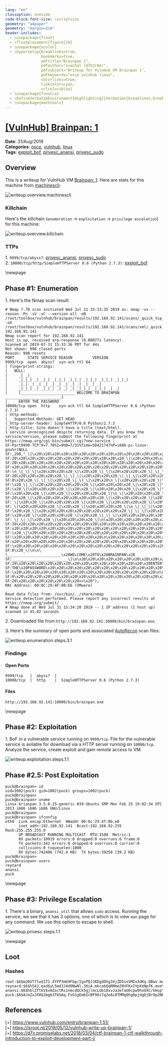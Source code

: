 ```yaml
---
lang: "en"
classoption: oneside
code-block-font-size: \scriptsize
geometry: "a4paper"
geometry: "margin=2cm"
header-includes:
  - \usepackage{float}
  - \floatplacement{figure}{H}
  - \usepackage{xcolor}
  - \hypersetup{breaklinks=true,
                bookmarks=true,
                pdftitle="Brainpan 1",
                pdfauthor="svachal (@7h3rAm)",
                pdfsubject='Writeup for VulnHub VM Brainpan 1',
                pdfkeywords="oscp vulnhub linux",
                colorlinks=true,
                linkcolor=cyan,
                urlcolor=blue}
  - \usepackage{fvextra}
  - \DefineVerbatimEnvironment{Highlighting}{Verbatim}{breaklines,breakanywhere=true,commandchars=\\\{\}}
  - \usepackage{mathtools}
---
```


# [[VulnHub] Brainpan: 1](https://www.vulnhub.com/entry/brainpan-1,51/)

**Date**: 31/Aug/2019  
**Categories**: [oscp](https://github.com/7h3rAm/writeups/search?q=oscp&unscoped_q=oscp), [vulnhub](https://github.com/7h3rAm/writeups/search?q=vulnhub&unscoped_q=vulnhub), [linux](https://github.com/7h3rAm/writeups/search?q=linux&unscoped_q=linux)  
**Tags**: [exploit_bof](https://github.com/7h3rAm/writeups/search?q=exploit_bof&unscoped_q=exploit_bof), [privesc_anansi](https://github.com/7h3rAm/writeups/search?q=privesc_anansi&unscoped_q=privesc_anansi), [privesc_sudo](https://github.com/7h3rAm/writeups/search?q=privesc_sudo&unscoped_q=privesc_sudo)  

## Overview
This is a writeup for VulnHub VM [Brainpan: 1](https://www.vulnhub.com/entry/brainpan-1,51/). Here are stats for this machine from [machinescli](https://github.com/7h3rAm/machinescli):

![writeup.overview.machinescli](Box%20Write-ups/vulnhub.brainpan/machinescli.png)

### Killchain
Here's the killchain (`enumeration` → `exploitation` → `privilege escalation`) for this machine:

![writeup.overview.killchain](Box%20Write-ups/vulnhub.brainpan/killchain.png)


### TTPs
1\. `9999/tcp/abyss?`: [privesc_anansi](https://github.com/7h3rAm/writeups#privesc_anansi), [privesc_sudo](https://github.com/7h3rAm/writeups#privesc_sudo)  
2\. `10000/tcp/http/SimpleHTTPServer 0.6 (Python 2.7.3)`: [exploit_bof](https://github.com/7h3rAm/writeups#exploit_bof)  


\newpage
## Phase #1: Enumeration
1\. Here's the Nmap scan result:  
``` {.python .numberLines}
# Nmap 7.70 scan initiated Wed Jul 31 15:33:35 2019 as: nmap -vv --reason -Pn -sV -sC --version-all -oN /root/toolbox/vulnhub/brainpan/results/192.168.92.141/scans/_quick_tcp_nmap.txt -oX /root/toolbox/vulnhub/brainpan/results/192.168.92.141/scans/xml/_quick_tcp_nmap.xml 192.168.92.141
Nmap scan report for 192.168.92.141
Host is up, received arp-response (0.00077s latency).
Scanned at 2019-07-31 15:33:36 PDT for 44s
Not shown: 998 closed ports
Reason: 998 resets
PORT      STATE SERVICE REASON         VERSION
9999/tcp  open  abyss?  syn-ack ttl 64
| fingerprint-strings:
|   NULL:
|     _| _|
|     _|_|_| _| _|_| _|_|_| _|_|_| _|_|_| _|_|_| _|_|_|
|     _|_| _| _| _| _| _| _| _| _| _| _| _|
|     _|_|_| _| _|_|_| _| _| _| _|_|_| _|_|_| _| _|
|     [________________________ WELCOME TO BRAINPAN _________________________]
|_    ENTER THE PASSWORD
10000/tcp open  http    syn-ack ttl 64 SimpleHTTPServer 0.6 (Python 2.7.3)
| http-methods:
|_  Supported Methods: GET HEAD
|_http-server-header: SimpleHTTP/0.6 Python/2.7.3
|_http-title: Site doesn't have a title (text/html).
1 service unrecognized despite returning data. If you know the service/version, please submit the following fingerprint at https://nmap.org/cgi-bin/submit.cgi?new-service :
SF-Port9999-TCP:V=7.70%I=9%D=7/31%Time=5D421747%P=i686-pc-linux-gnu%r(NULL
SF:,298,"_\|\x20\x20\x20\x20\x20\x20\x20\x20\x20\x20\x20\x20\x20\x20\x20\x
SF:20\x20\x20\x20\x20\x20\x20\x20\x20\x20\x20\x20\x20_\|\x20\x20\x20\x20\x
SF:20\x20\x20\x20\x20\x20\x20\x20\x20\x20\x20\x20\x20\x20\x20\x20\x20\x20\
SF:x20\x20\x20\x20\x20\x20\x20\x20\x20\x20\x20\x20\x20\x20\x20\x20\x20\x20
SF:\n_\|_\|_\|\x20\x20\x20\x20_\|\x20\x20_\|_\|\x20\x20\x20\x20_\|_\|_\|\x
SF:20\x20\x20\x20\x20\x20_\|_\|_\|\x20\x20\x20\x20_\|_\|_\|\x20\x20\x20\x2
SF:0\x20\x20_\|_\|_\|\x20\x20_\|_\|_\|\x20\x20\n_\|\x20\x20\x20\x20_\|\x20
SF:\x20_\|_\|\x20\x20\x20\x20\x20\x20_\|\x20\x20\x20\x20_\|\x20\x20_\|\x20
SF:\x20_\|\x20\x20\x20\x20_\|\x20\x20_\|\x20\x20\x20\x20_\|\x20\x20_\|\x20
SF:\x20\x20\x20_\|\x20\x20_\|\x20\x20\x20\x20_\|\n_\|\x20\x20\x20\x20_\|\x
SF:20\x20_\|\x20\x20\x20\x20\x20\x20\x20\x20_\|\x20\x20\x20\x20_\|\x20\x20
SF:_\|\x20\x20_\|\x20\x20\x20\x20_\|\x20\x20_\|\x20\x20\x20\x20_\|\x20\x20
SF:_\|\x20\x20\x20\x20_\|\x20\x20_\|\x20\x20\x20\x20_\|\n_\|_\|_\|\x20\x20
SF:\x20\x20_\|\x20\x20\x20\x20\x20\x20\x20\x20\x20\x20_\|_\|_\|\x20\x20_\|
SF:\x20\x20_\|\x20\x20\x20\x20_\|\x20\x20_\|_\|_\|\x20\x20\x20\x20\x20\x20
SF:_\|_\|_\|\x20\x20_\|\x20\x20\x20\x20_\|\n\x20\x20\x20\x20\x20\x20\x20\x
SF:20\x20\x20\x20\x20\x20\x20\x20\x20\x20\x20\x20\x20\x20\x20\x20\x20\x20\
SF:x20\x20\x20\x20\x20\x20\x20\x20\x20\x20\x20\x20\x20\x20\x20\x20\x20\x20
SF:\x20_\|\x20\x20\x20\x20\x20\x20\x20\x20\x20\x20\x20\x20\x20\x20\x20\x20
SF:\x20\x20\x20\x20\x20\x20\x20\x20\x20\x20\n\x20\x20\x20\x20\x20\x20\x20\
SF:x20\x20\x20\x20\x20\x20\x20\x20\x20\x20\x20\x20\x20\x20\x20\x20\x20\x20
SF:\x20\x20\x20\x20\x20\x20\x20\x20\x20\x20\x20\x20\x20\x20\x20\x20\x20\x2
SF:0\x20_\|\n\n\[________________________\x20WELCOME\x20TO\x20BRAINPAN\x20
SF:_________________________\]\n\x20\x20\x20\x20\x20\x20\x20\x20\x20\x20\x
SF:20\x20\x20\x20\x20\x20\x20\x20\x20\x20\x20\x20\x20\x20\x20\x20ENTER\x20
SF:THE\x20PASSWORD\x20\x20\x20\x20\x20\x20\x20\x20\x20\x20\x20\x20\x20\x20
SF:\x20\x20\x20\x20\x20\x20\x20\x20\x20\x20\x20\x20\x20\x20\x20\x20\n\n\x2
SF:0\x20\x20\x20\x20\x20\x20\x20\x20\x20\x20\x20\x20\x20\x20\x20\x20\x20\x
SF:20\x20\x20\x20\x20\x20\x20\x20>>\x20");
MAC Address: 00:0C:29:4F:0B:E6 (VMware)

Read data files from: /usr/bin/../share/nmap
Service detection performed. Please report any incorrect results at https://nmap.org/submit/ .
# Nmap done at Wed Jul 31 15:34:20 2019 -- 1 IP address (1 host up) scanned in 45.02 seconds

```

2\. Downloaded file from `http://192.168.92.141:10000/bin/brainpan.exe`.  

3\. Here's the summary of open ports and associated [AutoRecon](https://github.com/Tib3rius/AutoRecon) scan files:  

![writeup.enumeration.steps.3.1](Box%20Write-ups/vulnhub.brainpan/openports.png)  


### Findings
#### Open Ports
``` {.python .numberLines}
9999/tcp   |  abyss?  |
10000/tcp  |  http    |  SimpleHTTPServer 0.6 (Python 2.7.3)
```
#### Files
``` {.python .numberLines}
http://192.168.92.141:10000/bin/brainpan.exe
```

\newpage
## Phase #2: Exploitation
1\. BoF in a vulnerable service running on `9999/tcp`. File for the vulnerable service is avilable for download via a HTTP server running on `10000/tcp`. Analyze the service, create exploit and gain remote access to VM.  

![writeup.exploitation.steps.1.1](Box%20Write-ups/vulnhub.brainpan/writeup.exploitation.screenshot.png)  


## Phase #2.5: Post Exploitation
``` {.python .numberLines}
puck@brainpan> id
uid=1002(puck) gid=1002(puck) groups=1002(puck)
puck@brainpan>  
puck@brainpan> uname
Linux brianpan 3.5.0-25-generic #39-Ubuntu SMP Mon Feb 25 19:02:34 UTC 2013 i686 i686 i686 GNU/Linux
puck@brainpan>  
puck@brainpan> ifconfig
eth0  Link encap:Ethernet  HWaddr 00:0c:29:4f:0b:e6
      inet addr:192.168.92.141  Bcast:192.168.92.255  Mask:255.255.255.0
      UP BROADCAST RUNNING MULTICAST  MTU:1500  Metric:1
      RX packets:10919 errors:0 dropped:0 overruns:0 frame:0
      TX packets:342 errors:0 dropped:0 overruns:0 carrier:0
      collisions:0 txqueuelen:1000
      RX bytes:742406 (742.4 KB)  TX bytes:39258 (39.2 KB)
puck@brainpan>  
puck@brainpan> users
reynard
anansi
puck
```

\newpage
## Phase #3: Privilege Escalation
1\. There's a binary, `anansi_util` that allows `sudo` access. Running the service, we see that it has 3 options, one of which is to view `man` page for any command. We use this option to escape to shell.  

![writeup.privesc.steps.1.1](Box%20Write-ups/vulnhub.brainpan/writeup.privesc.screenshot.png)  


\newpage

## Loot
### Hashes
``` {.python .numberLines}
root:$6$m20VT7lw$172.XYFP3mb9Fbp/IgxPQJJKDgdOhg34jZD5sxVMIx3dKq.DBwv.mw3HgCmRd0QcN4TCzaUtmx4C5DvZa........................
reynard:$6$h54J.qxd$yL5md3J4dONwNl.36iA.mkcabQqRMmeZ0VFKxIVpXeNpfK.mvmYpYsx8W0Xq02zH8bqo2K.mkQzz55U2H........................
anansi:$6$hblZftkV$vmZoctRs1nmcdQCk5gjlmcLUb18xvJa3efaU6cpw9hoOXC/kHupYqQ2qz5O.ekVE.SwMfvRnf.QcB1lyD........................
puck:$6$A/mZxJX0$Zmgb3T6SAq.FxO1gEmbIcBF9Oi7q2eAi0TMMqOhg0pjdgDjBr0p2NBpIRqs4OIEZB4op6ueK888lhO7gc........................
```

## References
[+] <https://www.vulnhub.com/entry/brainpan-1,51/>  
[+] <https://isroot.nl/2019/05/12/vulnhub-write-up-brainpan-1/>  
[+] <https://d7x.promiselabs.net/2018/03/04/ctf-brainpan-1-ctf-walkthrough-introduction-to-exploit-development-part-i/>  

